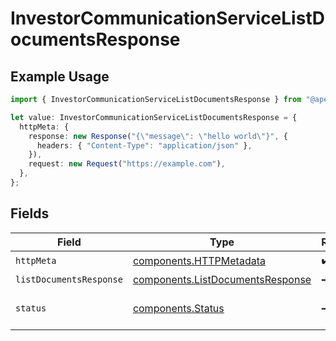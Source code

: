 # InvestorCommunicationServiceListDocumentsResponse

## Example Usage

```typescript
import { InvestorCommunicationServiceListDocumentsResponse } from "@apexfintechsolutions/ascend-sdk/models/operations";

let value: InvestorCommunicationServiceListDocumentsResponse = {
  httpMeta: {
    response: new Response("{\"message\": \"hello world\"}", {
      headers: { "Content-Type": "application/json" },
    }),
    request: new Request("https://example.com"),
  },
};
```

## Fields

| Field                                                                                | Type                                                                                 | Required                                                                             | Description                                                                          |
| ------------------------------------------------------------------------------------ | ------------------------------------------------------------------------------------ | ------------------------------------------------------------------------------------ | ------------------------------------------------------------------------------------ |
| `httpMeta`                                                                           | [components.HTTPMetadata](../../models/components/httpmetadata.md)                   | :heavy_check_mark:                                                                   | N/A                                                                                  |
| `listDocumentsResponse`                                                              | [components.ListDocumentsResponse](../../models/components/listdocumentsresponse.md) | :heavy_minus_sign:                                                                   | OK                                                                                   |
| `status`                                                                             | [components.Status](../../models/components/status.md)                               | :heavy_minus_sign:                                                                   | INVALID_ARGUMENT: The request was not well formed.                                   |